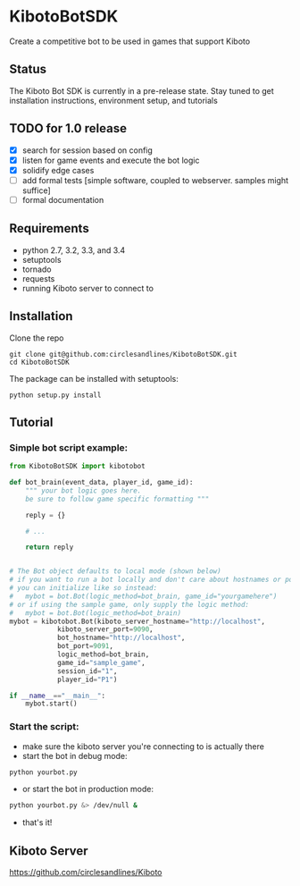 # KibotoBotSDK
Create a competitive bot to be used in games that support Kiboto

## Status
The Kiboto Bot SDK is currently in a pre-release state. Stay tuned to get installation instructions, environment setup, and tutorials

## TODO for 1.0 release
- [x] search for session based on config
- [x] listen for game events and execute the bot logic
- [x] solidify edge cases
- [ ] add formal tests [simple software, coupled to webserver. samples might suffice]
- [ ] formal documentation

## Requirements
- python 2.7, 3.2, 3.3, and 3.4
- setuptools
- tornado
- requests
- running Kiboto server to connect to

## Installation

Clone the repo
```
git clone git@github.com:circlesandlines/KibotoBotSDK.git
cd KibotoBotSDK
```

The package can be installed with setuptools:
```
python setup.py install
```

## Tutorial

### Simple bot script example:
```python
from KibotoBotSDK import kibotobot

def bot_brain(event_data, player_id, game_id):
	""" your bot logic goes here.
	be sure to follow game specific formatting """

	reply = {}

	# ...

	return reply


# The Bot object defaults to local mode (shown below)
# if you want to run a bot locally and don't care about hostnames or ports,
# you can initialize like so instead:
#	mybot = bot.Bot(logic_method=bot_brain, game_id="yourgamehere")
# or if using the sample game, only supply the logic method:
#	mybot = bot.Bot(logic_method=bot_brain)
mybot = kibotobot.Bot(kiboto_server_hostname="http://localhost",
			kiboto_server_port=9090,
			bot_hostname="http://localhost",
			bot_port=9091,
			logic_method=bot_brain,
			game_id="sample_game",
			session_id="1",
			player_id="P1")

if __name__=="__main__":
	mybot.start()
```

### Start the script:

- make sure the kiboto server you're connecting to is actually there
- start the bot in debug mode:
```bash
python yourbot.py
```
- or start the bot in production mode:
```bash
python yourbot.py &> /dev/null &
```
- that's it!

## Kiboto Server
https://github.com/circlesandlines/Kiboto
